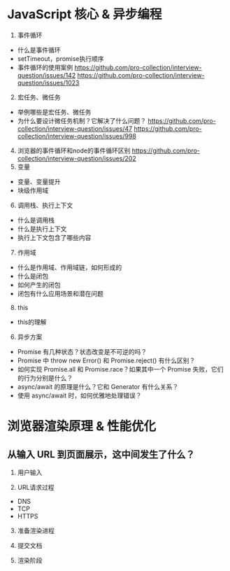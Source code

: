 # JavaScript 核心 & 异步编程
1. 事件循环
  * 什么是事件循环
  * setTimeout，promise执行顺序 
  * 事件循环的使用案例
https://github.com/pro-collection/interview-question/issues/142
https://github.com/pro-collection/interview-question/issues/1023
2. 宏任务、微任务
  * 举例哪些是宏任务、微任务
  * 为什么要设计微任务机制？它解决了什么问题？
https://github.com/pro-collection/interview-question/issues/47
https://github.com/pro-collection/interview-question/issues/998
4. 浏览器的事件循环和node的事件循环区别
https://github.com/pro-collection/interview-question/issues/202
5. 变量
  * 变量、变量提升
  * 块级作用域
6. 调用栈、执行上下文
  * 什么是调用栈
  * 什么是执行上下文
  * 执行上下文包含了哪些内容
7. 作用域
  * 什么是作用域、作用域链，如何形成的
  * 什么是闭包
  * 如何产生的闭包
  * 闭包有什么应用场景和潜在问题
8. this
  * this的理解
6. 异步方案
  * Promise 有几种状态？状态改变是不可逆的吗？
  * Promise 中 throw new Error() 和 Promise.reject() 有什么区别？
  * 如何实现 Promise.all 和 Promise.race？如果其中一个 Promise 失败，它们的行为分别是什么？
  * async/await 的原理是什么？它和 Generator 有什么关系？
  * 使用 async/await 时，如何优雅地处理错误？

# 浏览器渲染原理 & 性能优化

## 从输入 URL 到页面展示，这中间发生了什么？
1. 用户输入

2. URL请求过程
  * DNS
  * TCP
  * HTTPS

3. 准备渲染进程

4. 提交文档

5. 渲染阶段